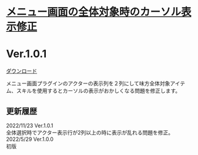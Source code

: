 # [メニュー画面の全体対象時のカーソル表示修正](https://raw.githubusercontent.com/nuun888/MZ/master/NUUN_MenuStatusAllSelectFix.js)
# Ver.1.0.1
[ダウンロード](https://raw.githubusercontent.com/nuun888/MZ/master/NUUN_MenuStatusAllSelectFix.js)  

メニュー画面プラグインのアクターの表示列を２列にして味方全体対象アイテム、スキルを使用するとカーソルの表示がおかしくなる問題を修正します。  

## 更新履歴
2022/11/23 Ver.1.0.1  
全体選択時でアクター表示行が2列以上の時に表示が乱れる問題を修正。  
2022/5/29 Ver.1.0.0  
初版  
